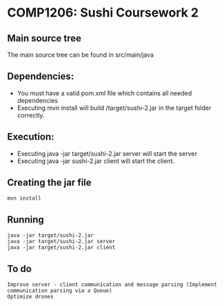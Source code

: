 # COMP1206: Sushi Coursework 2
## Main source tree
The main source tree can be found in src/main/java

## Dependencies:
- You must have a valid pom.xml file which contains all needed dependencies
- Executing mvn install will build /target/sushi-2.jar in the target folder correctly.

## Execution: 
- Executing java -jar target/sushi-2.jar server will start the server
- Executing java -jar sushi-2.jar client will start the client.

## Creating the jar file
    mvn install

## Running
    java -jar target/sushi-2.jar
    java -jar target/sushi-2.jar server
    java -jar target/sushi-2.jar client
    
## To do
    Improve server - client communication and message parsing (Implement communication parsing via a Queue)
    Optimize drones

